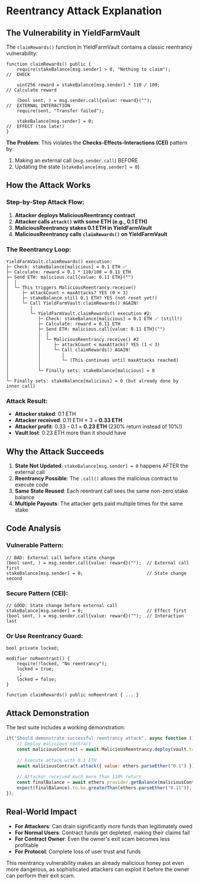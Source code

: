 # Reentrancy Attack Explanation

## The Vulnerability in YieldFarmVault

The `claimRewards()` function in YieldFarmVault contains a classic reentrancy vulnerability:

```solidity
function claimRewards() public {
    require(stakeBalance[msg.sender] > 0, "Nothing to claim");          //  CHECK
    
    uint256 reward = stakeBalance[msg.sender] * 110 / 100;             // Calculate reward
    
    (bool sent, ) = msg.sender.call{value: reward}("");               //  EXTERNAL INTERACTION
    require(sent, "Transfer failed");
    
    stakeBalance[msg.sender] = 0;                                      //  EFFECT (too late!)
}
```

**The Problem**: This violates the **Checks-Effects-Interactions (CEI)** pattern by:
1. Making an external call (`msg.sender.call`) BEFORE
2. Updating the state (`stakeBalance[msg.sender] = 0`)

## How the Attack Works

### Step-by-Step Attack Flow:

1. **Attacker deploys MaliciousReentrancy contract**
2. **Attacker calls `attack()` with some ETH (e.g., 0.1 ETH)**
3. **MaliciousReentrancy stakes 0.1 ETH in YieldFarmVault**
4. **MaliciousReentrancy calls `claimRewards()` on YieldFarmVault**

### The Reentrancy Loop:

```
YieldFarmVault.claimRewards() execution:
├─ Check: stakeBalance[malicious] = 0.1 ETH ✅
├─ Calculate: reward = 0.1 * 110/100 = 0.11 ETH
├─ Send ETH: malicious.call{value: 0.11 ETH}("")
│  │
│  └─ This triggers MaliciousReentrancy.receive()
│     ├─ attackCount < maxAttacks? YES (0 < 3)
│     ├─ stakeBalance still 0.1 ETH? YES (not reset yet!)
│     └─ Call YieldFarmVault.claimRewards() AGAIN!
│        │
│        └─ YieldFarmVault.claimRewards() execution #2:
│           ├─ Check: stakeBalance[malicious] = 0.1 ETH ✅ (still!)
│           ├─ Calculate: reward = 0.11 ETH
│           ├─ Send ETH: malicious.call{value: 0.11 ETH}("")
│           │  │
│           │  └─ MaliciousReentrancy.receive() #2
│           │     ├─ attackCount < maxAttacks? YES (1 < 3)
│           │     └─ Call claimRewards() AGAIN!
│           │        │
│           │        └─ (This continues until maxAttacks reached)
│           │
│           └─ Finally sets: stakeBalance[malicious] = 0
│
└─ Finally sets: stakeBalance[malicious] = 0 (but already done by inner call)
```

### Attack Result:

- **Attacker staked**: 0.1 ETH
- **Attacker received**: 0.11 ETH × 3 = **0.33 ETH**
- **Attacker profit**: 0.33 - 0.1 = **0.23 ETH** (230% return instead of 10%!)
- **Vault lost**: 0.23 ETH more than it should have

## Why the Attack Succeeds

1. **State Not Updated**: `stakeBalance[msg.sender] = 0` happens AFTER the external call
2. **Reentrancy Possible**: The `.call()` allows the malicious contract to execute code
3. **Same State Reused**: Each reentrant call sees the same non-zero stake balance
4. **Multiple Payouts**: The attacker gets paid multiple times for the same stake

## Code Analysis

### Vulnerable Pattern:
```solidity
// BAD: External call before state change
(bool sent, ) = msg.sender.call{value: reward}("");  // External call first
stakeBalance[msg.sender] = 0;                        // State change second
```

### Secure Pattern (CEI):
```solidity
// GOOD: State change before external call
stakeBalance[msg.sender] = 0;                        // Effect first
(bool sent, ) = msg.sender.call{value: reward}("");  // Interaction last
```

### Or Use Reentrancy Guard:
```solidity
bool private locked;

modifier noReentrant() {
    require(!locked, "No reentrancy");
    locked = true;
    _;
    locked = false;
}

function claimRewards() public noReentrant { ... }
```

## Attack Demonstration

The test suite includes a working demonstration:

```javascript
it("Should demonstrate successful reentrancy attack", async function () {
    // Deploy malicious contract
    const maliciousContract = await MaliciousReentrancy.deploy(vault.target);
    
    // Execute attack with 0.1 ETH
    await maliciousContract.attack({ value: ethers.parseEther("0.1") });
    
    // Attacker received much more than 110% return
    const finalBalance = await ethers.provider.getBalance(maliciousContract.target);
    expect(finalBalance).to.be.greaterThan(ethers.parseEther("0.11")); // More than 110%
});
```

## Real-World Impact

- **For Attackers**: Can drain significantly more funds than legitimately owed
- **For Normal Users**: Contract funds get depleted, making their claims fail
- **For Contract Owner**: Even the owner's exit scam becomes less profitable
- **For Protocol**: Complete loss of user trust and funds

This reentrancy vulnerability makes an already malicious honey pot even more dangerous, as sophisticated attackers can exploit it before the owner can perform their exit scam.
